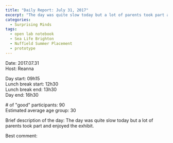 ```yaml
---
title: "Daily Report: July 31, 2017"
excerpt: "The day was quite slow today but a lot of parents took part and enjoyed the exhibit. "
categories:
  - Surprising Minds
tags:
  - open lab notebook
  - Sea Life Brighton
  - Nuffield Summer Placement
  - prototype
---
```


Date: 2017.07.31  
Host: Reanna  

Day start: 09h15    
Lunch break start: 12h30   
Lunch break end: 13h30  
Day end: 16h30  

\# of "good" participants: 90  
Estimated average age group: 30

Brief description of the day: The day was quite slow today but a lot of parents took part and enjoyed the exhibit. 

Best comment:
